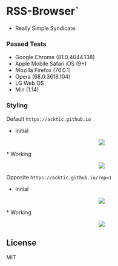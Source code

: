 # RSS-Browser`

  - Really Simple Syndicate.
  
### Passed Tests

* Google Chrome (81.0.4044.138)
* Apple Mobile Safari iOS (9+)
* Mozilla Firefox (76.0.1)
* Opera (68.0.3618.104) 
* LG Web OS
* Min (1.14)

### Styling

Default
`https://acktic.github.io`
* Initial
 <p align='center'><img src='https://ackti.files.wordpress.com/2020/05/1800004058715-1.png'></p>
* Working
 <p align='center'><img src='https://ackti.files.wordpress.com/2020/05/6012904813793-1.png'></p>
 
 Opposite
`https://acktic.github.io/?op=1`
* Initial
 <p align='center'><img src='https://ackti.files.wordpress.com/2020/05/5178728867558-1.png'></p>
* Working
 <p align='center'><img src='https://ackti.files.wordpress.com/2020/05/3908088471094-1.png'></p>

License
----

MIT
